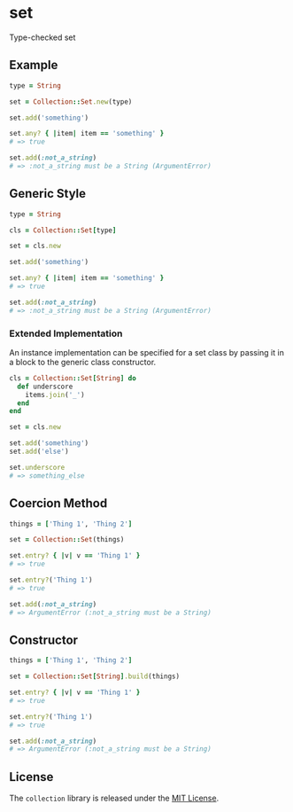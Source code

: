 # set

Type-checked set

## Example

``` ruby
type = String

set = Collection::Set.new(type)

set.add('something')

set.any? { |item| item == 'something' }
# => true

set.add(:not_a_string)
# => :not_a_string must be a String (ArgumentError)
```

## Generic Style

``` ruby
type = String

cls = Collection::Set[type]

set = cls.new

set.add('something')

set.any? { |item| item == 'something' }
# => true

set.add(:not_a_string)
# => :not_a_string must be a String (ArgumentError)
```

### Extended Implementation

An instance implementation can be specified for a set class by passing it in a block to the generic class constructor.

``` ruby
cls = Collection::Set[String] do
  def underscore
    items.join('_')
  end
end

set = cls.new

set.add('something')
set.add('else')

set.underscore
# => something_else
```

## Coercion Method

``` ruby
things = ['Thing 1', 'Thing 2']

set = Collection::Set(things)

set.entry? { |v| v == 'Thing 1' }
# => true

set.entry?('Thing 1')
# => true

set.add(:not_a_string)
# => ArgumentError (:not_a_string must be a String)
```

## Constructor

``` ruby
things = ['Thing 1', 'Thing 2']

set = Collection::Set[String].build(things)

set.entry? { |v| v == 'Thing 1' }
# => true

set.entry?('Thing 1')
# => true

set.add(:not_a_string)
# => ArgumentError (:not_a_string must be a String)
```

## License

The `collection` library is released under the [MIT License](https://github.com/eventide-project/collection/blob/master/MIT-License.txt).
